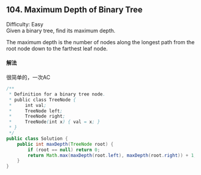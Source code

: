 ## 104. Maximum Depth of Binary Tree
Difficulty: Easy  
Given a binary tree, find its maximum depth.

The maximum depth is the number of nodes along the longest path from the root node down to the farthest leaf node.  

#### 解法
很简单的，一次AC  
```java
/**
 * Definition for a binary tree node.
 * public class TreeNode {
 *     int val;
 *     TreeNode left;
 *     TreeNode right;
 *     TreeNode(int x) { val = x; }
 * }
 */
public class Solution {
    public int maxDepth(TreeNode root) {
        if (root == null) return 0;
        return Math.max(maxDepth(root.left), maxDepth(root.right)) + 1;
    }
}
```